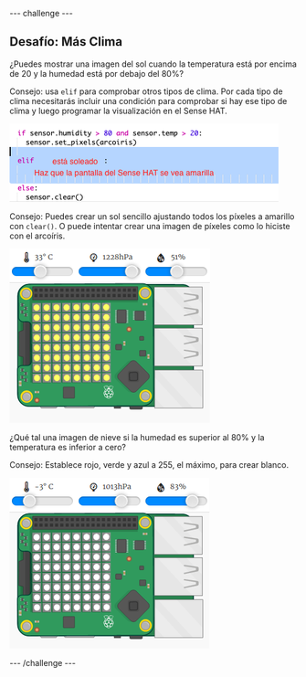 \--- challenge \---

## Desafío: Más Clima

¿Puedes mostrar una imagen del sol cuando la temperatura está por encima de 20 y la humedad está por debajo del 80%?

Consejo: usa `elif` para comprobar otros tipos de clima. Por cada tipo de clima necesitarás incluir una condición para comprobar si hay ese tipo de clima y luego programar la visualización en el Sense HAT.

![captura de pantalla](images/rainbow-elif.png)

Consejo: Puedes crear un sol sencillo ajustando todos los píxeles a amarillo con `clear()`. O puede intentar crear una imagen de píxeles como lo hiciste con el arcoíris.

![captura de pantalla](images/rainbow-sun.png)

¿Qué tal una imagen de nieve si la humedad es superior al 80% y la temperatura es inferior a cero?

Consejo: Establece rojo, verde y azul a 255, el máximo, para crear blanco.

![captura de pantalla](images/rainbow-snow.png)

\--- /challenge \---